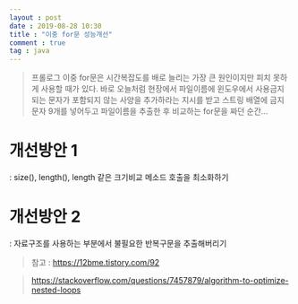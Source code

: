 ```yaml
---
layout : post
date : 2019-08-28 10:30
title : "이중 for문 성능개선"
comment : true
tag : java
---
```


> 프롤로그
  이중 for문은 시간복잡도를 배로 늘리는 가장 큰 원인이지만 피치 못하게 사용할 때가 있다.
  바로 오늘처럼 현장에서 파일이름에 윈도우에서 사용금지되는 문자가 포함되지 않는 사양을 추가하라는 지시를 받고
  스트링 배열에 금지문자 9개를 넣어두고 파일이름을 추출한 후 비교하는 for문을 짜던 순간...
  

# 개선방안 1 
: size(), length(), length 같은 크기비교 메소드 호출을 최소화하기

# 개선방안 2 
: 자료구조를 사용하는 부분에서 불필요한 반복구문을 추출해버리기


> 참고 : https://12bme.tistory.com/92

> https://stackoverflow.com/questions/7457879/algorithm-to-optimize-nested-loops
